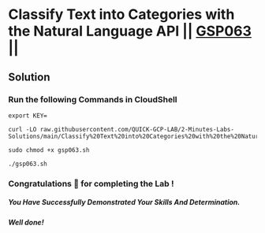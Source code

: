 # Classify Text into Categories with the Natural Language API || [GSP063](https://www.cloudskillsboost.google/focuses/1749?parent=catalog) ||

## Solution 

### Run the following Commands in CloudShell

```
export KEY=
```
```
curl -LO raw.githubusercontent.com/QUICK-GCP-LAB/2-Minutes-Labs-Solutions/main/Classify%20Text%20into%20Categories%20with%20the%20Natural%20Language%20API/gsp063.sh

sudo chmod +x gsp063.sh

./gsp063.sh
```

### Congratulations 🎉 for completing the Lab !

##### *You Have Successfully Demonstrated Your Skills And Determination.*

#### *Well done!*

